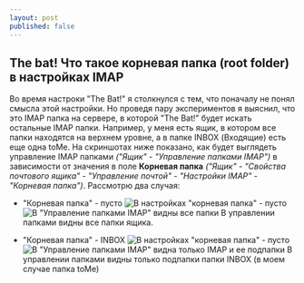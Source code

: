```yaml
---
layout: post
published: false
---
```

## The bat! Что такое корневая папка (root folder) в настройках IMAP

Во время настроки "The Bat!" я столкнулся с тем, что поначалу не понял смысла этой настройки. Но проведя пару экспериментов я выяснил, что это IMAP папка на сервере, в которой "The Bat!" будет искать остальные IMAP папки.
Например, у меня есть ящик, в котором все папки находятся на верхнем уровне, а в папке INBOX (Входящие) есть еще одна toMe. На скриншотах ниже показано, как будет выглядеть управление IMAP папками _("Ящик" - "Управление папками IMAP")_ в зависимости от значения в поле **Корневая папка** _("Ящик" - "Свойства почтового ящика" - "Управление почтой" - "Настройки IMAP" - "Корневая папка")_. Рассмотрю два случая:

* "Корневая папка" - пусто
![В настройках "корневая папка" - пусто]({{site.baseurl}}/_posts/emptyRootFolder.jpg)
![В "Управление папками IMAP" видны все папки]({{site.baseurl}}/_posts/imapWithEmptyRootFolder.jpg)
В управлении папками видны все папки ящика.

* "Корневая папка" - INBOX
![В настройках "корневая папка" - пусто]({{site.baseurl}}/_posts/filledRootFolder.jpg)
![В "Управление папками IMAP" видна только IMAP и ее подпапки]({{site.baseurl}}/_posts/imapWithFilledRootFolder.jpg)
В управлении папками видны только подпапки папки INBOX (в моем случае папка toMe)
